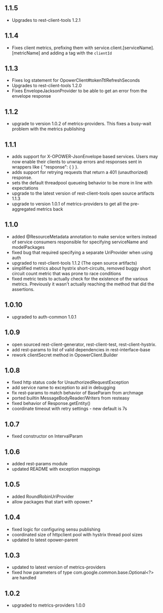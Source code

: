 1.1.5
-----
- Upgrades to rest-client-tools 1.2.1

1.1.4
-----
- Fixes client metrics, prefixing them with service.client.[serviceName].[metricName] and adding a tag with the `clientId`

1.1.3
-----
- Fixes log statement for OpowerClient#tokenTtlRefreshSeconds
- Upgrades to rest-client-tools 1.2.0
- Fixes EnvelopeJacksonProvider to be able to get an error from the envelope response

1.1.2
-----
- upgrade to version 1.0.2 of metrics-providers. This fixes a busy-wait problem with the metrics publishing

1.1.1
-----
- adds support for X-OPOWER-JsonEnvelope based services. Users may now enable their clients to unwrap errors and responses sent in wrappers like { "response": { <my response object> } }.
- adds support for retrying requests that return a 401 (unauthorized) response.
- sets the default threadpool queueing behavior to be more in line with expectations
- upgrade to the latest version of rest-client-tools open source artifacts 1.1.3
- upgrade to version 1.0.1 of metrics-providers to get all the pre-aggregated metrics back

1.1.0
-----
- added @ResourceMetadata annotation to make service writers instead of service consumers responsible for specifying serviceName and modelPackages
- fixed bug that required specifying a separate UriProvider when using auth
- upgraded to rest-client-tools 1.1.2 (The open source artifacts)
- simplified metrics about hystrix short-circuits, removed buggy short circuit count metric that was prone to race conditions
- fixed metric tests to actually check for the existence of the various metrics. Previously it wasn't actually reaching the method that did the assertions.

1.0.10
------
- upgraded to auth-common 1.0.1

1.0.9
-----
- open sourced rest-client-generator, rest-client-test, rest-client-hystrix.
- add rest-params to list of valid dependencies in rest-interface-base
- rework clientSecret method in OpowerClient.Builder

1.0.8
-----
- fixed http status code for UnauthorizedRequestException
- add service name to exception to aid in debugging
- fix rest-params to match behavior of BaseParam from archmage
- ported builtin MessageBodyReader/Writers from resteasy
- fixed behavior of Response.getEntity()
- coordinate timeout with retry settings - new default is 7s

1.0.7
-----
- fixed constructor on IntervalParam

1.0.6
-----
- added rest-params module
- updated README with exception mappings

1.0.5
-----
- added RoundRobinUriProvider
- allow packages that start with opower.*

1.0.4
-----
- fixed logic for configuring sensu publishing
- coordinated size of httpclient pool with hystrix thread pool sizes
- updated to latest opower-parent

1.0.3
-----
- updated to latest version of metrics-providers
- fixed how parameters of type com.google.common.base.Optional<?> are handled

1.0.2
-----
- upgraded to metrics-providers 1.0.0
